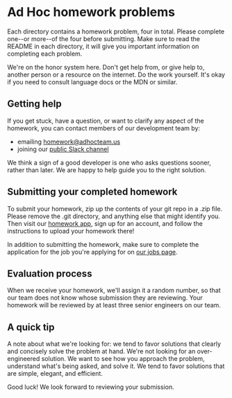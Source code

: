 Ad Hoc homework problems
========================

Each directory contains a homework problem, four in total. Please complete one--or more--of the four before submitting. Make sure to read the README in
each directory, it will give you important information on completing each problem.

We're on the honor system here. Don't get help from, or give help to, another
person or a resource on the internet. Do the work yourself. It's okay if you
need to consult language docs or the MDN or similar.

Getting help
------------

If you get stuck, have a question, or want to clarify any aspect of the
homework, you can contact members of our development team by:

 - emailing homework@adhocteam.us
 - joining our [public Slack channel](https://adhocteam-public.herokuapp.com)

We think a sign of a good developer is one who asks questions sooner, rather
than later. We are happy to help guide you to the right solution.

Submitting your completed homework
----------------------------------

To submit your homework, zip up the contents of your git repo in a .zip file.
Please remove the .git directory, and anything else that might identify you.
Then visit our [homework app](https://adhocteam.herokuapp.com/applicants/sign_up),
sign up for an account, and follow the instructions to upload your homework there!

In addition to submitting the homework, make sure to complete the application for the job you're applying for on [our jobs page](https://www.adhocteam.us/join).

Evaluation process
------------------

When we receive your homework, we'll assign it a random number, so that our team
does not know whose submission they are reviewing. Your homework will be
reviewed by at least three senior engineers on our team.

A quick tip
-----------

A note about what we're looking for: we tend to favor solutions that clearly
and concisely solve the problem at hand. We're not looking for an
over-engineered solution. We want to see how you approach the problem,
understand what's being asked, and solve it. We tend to favor solutions that
are simple, elegant, and efficient.

Good luck! We look forward to reviewing your submission.
